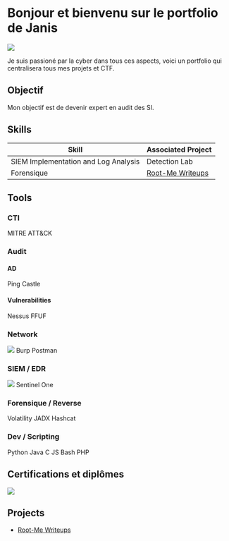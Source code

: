 # Bonjour et bienvenu sur le portfolio de Janis
<a href="https://www.linkedin.com/in/janis-gaillard-5ba854174/"><img src="https://img.shields.io/badge/-LinkedIn-0072b1?&style=for-the-badge&logo=linkedin&logoColor=white" /></a>

Je suis passioné par la cyber dans tous ces aspects, voici un portfolio qui centralisera tous mes projets et CTF.

## Objectif

Mon objectif est de devenir expert en audit des SI.

## Skills

| Skill                                         | Associated Project         |
|-----------------------------------------------|----------------------------|
| SIEM Implementation and Log Analysis          | <a hrref="https://google.com">Detection Lab</a>|
| Forensique | <a href="https://github.com/jagaillard/Root-Me-CTF">Root-Me Writeups</a>|



## Tools

### CTI
<div>
    MITRE ATT&CK
</div>

### Audit
#### AD
<div>
    Ping Castle
</div>

#### Vulnerabilities
<div>
    Nessus
    FFUF
</div>

### Network
<div>
    <img src="https://img.shields.io/badge/-Wireshark-1679A7?&style=for-the-badge&logo=Wireshark&logoColor=white" />
    Burp
    Postman
</div>

### SIEM / EDR
<div>
    <img src="https://img.shields.io/badge/-Splunk-000000?&style=for-the-badge&logo=Splunk&logoColor=white" />
    Sentinel One
</div>

### Forensique / Reverse
<div>
    Volatility
    JADX
    Hashcat
</div>

### Dev / Scripting
<div>
    Python
    Java
    C
    JS
    Bash
    PHP
</div>

## Certifications et diplômes
<div>
<img src="https://img.shields.io/badge/-Security%2B-FF0000?&style=for-the-badge&logo=CompTIA&logoColor=white" />
</div>

## Projects
- <a href="https://github.com/jagaillard/Root-Me-CTF">Root-Me Writeups</a>
